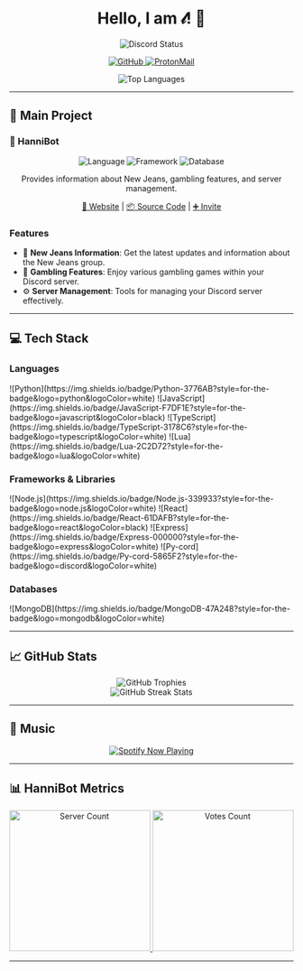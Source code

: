 <h1 align="center">Hello, I am 𝓁! 👋</h1>

<p align="center">
  <img src="https://discord.c99.nl/widget/theme-1/837570564536270848.png" alt="Discord Status">
</p>

<p align="center">
  <a href="https://github.com/luxcoa">
    <img src="https://img.shields.io/badge/-GitHub-181717?style=flat-square&logo=github" alt="GitHub">
  </a>
  <a href="mailto:hannifam@proton.me">
    <img src="https://img.shields.io/badge/ProtonMail-8B89CC?style=flat-square&logo=protonmail&logoColor=white" alt="ProtonMail">
  </a>
</p>

<div align="center">
  <img src="https://github-stats-alpha.vercel.app/api?username=luxcoa&cc=1a1b27&tc=38bdae&ic=bf91f3&bc=1a1b27" alt="Top Languages">
</div>

---

## 🚀 Main Project

### 🤖 HanniBot

<div align="center">
  <img src="https://img.shields.io/badge/language-Python-3776AB?style=flat-square&logo=python&logoColor=white" alt="Language">
  <img src="https://img.shields.io/badge/framework-Py--cord-5865F2?style=flat-square&logo=discord&logoColor=white" alt="Framework">
  <img src="https://img.shields.io/badge/database-MongoDB-47A248?style=flat-square&logo=mongodb&logoColor=white" alt="Database">
</div>

<p align="center">Provides information about New Jeans, gambling features, and server management.</p>
<p align="center">
  <a href="https://hannibot.netlify.app">🔗 Website</a> |
  <a href="https://github.com/luxcoa/hannibot">📦 Source Code</a> |
  <a href="https://discord.com/oauth2/authorize?client_id=1235089708992696391&permissions=564049867844624&integration_type=0&scope=bot+applications.commands">➕ Invite</a>
</p>

### Features
- 🎤 **New Jeans Information**: Get the latest updates and information about the New Jeans group.
- 🎲 **Gambling Features**: Enjoy various gambling games within your Discord server.
- ⚙️ **Server Management**: Tools for managing your Discord server effectively.

---

## 💻 Tech Stack

### Languages
<div>
  ![Python](https://img.shields.io/badge/Python-3776AB?style=for-the-badge&logo=python&logoColor=white)
  ![JavaScript](https://img.shields.io/badge/JavaScript-F7DF1E?style=for-the-badge&logo=javascript&logoColor=black)
  ![TypeScript](https://img.shields.io/badge/TypeScript-3178C6?style=for-the-badge&logo=typescript&logoColor=white)
  ![Lua](https://img.shields.io/badge/Lua-2C2D72?style=for-the-badge&logo=lua&logoColor=white)
</div>

### Frameworks & Libraries
<div>
  ![Node.js](https://img.shields.io/badge/Node.js-339933?style=for-the-badge&logo=node.js&logoColor=white)
  ![React](https://img.shields.io/badge/React-61DAFB?style=for-the-badge&logo=react&logoColor=black)
  ![Express](https://img.shields.io/badge/Express-000000?style=for-the-badge&logo=express&logoColor=white)
  ![Py-cord](https://img.shields.io/badge/Py-cord-5865F2?style=for-the-badge&logo=discord&logoColor=white)
</div>

### Databases
<div>
  ![MongoDB](https://img.shields.io/badge/MongoDB-47A248?style=for-the-badge&logo=mongodb&logoColor=white)
</div>

---

## 📈 GitHub Stats

<div align="center">
  <img src="https://github-profile-trophy.vercel app/?username=luxcoa&theme=tokyonight&column=4&margin-w=15&margin-h=15" alt="GitHub Trophies">
</div>

<div align="center">
  <img src="https://github-readme-streak-stats.herokuapp.com/?user=luxcoa&theme=tokyonight&hide_border=true" alt="GitHub Streak Stats">
</div>

---

## 🎵 Music

<div align="center">
  <a href="https://spotify-github-profile.kittinanx.com/api/view?uid=31j4yosihzteytg6rxb55oqd5fyy&redirect=true">
    <img src="https://spotify-github-profile.kittinanx.com/api/view?uid=31j4yosihzteytg6rxb55oqd5fyy&cover_image=true&theme=natemoo-re&show_offline=false&background_color=121212&interchange=false" alt="Spotify Now Playing">
  </a>
</div>

---

## 📊 HanniBot Metrics

<div align="center">
  <a href="https://hannibot.netlify.app/">
    <img src="https://koreanbots.dev/api/widget/bots/servers/1235089708992696391.svg?icon=false&scale=1.0" alt="Server Count" width="250">
  </a>
  <a href="https://hannibot.netlify.app/">
    <img src="https://koreanbots.dev/api/widget/bots/votes/1235089708992696391.svg?style=classic" alt="Votes Count" width="250">
  </a>
</div>

---
